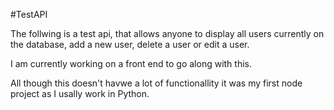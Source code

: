 #TestAPI

The follwing is a test api, that allows anyone to display all users currently on the database, add a new user, delete a user or edit a user.

I am currently working on a front end to go along with this.

All though this doesn't havwe a lot of functionallity it was my first node project as I usally work in Python.
